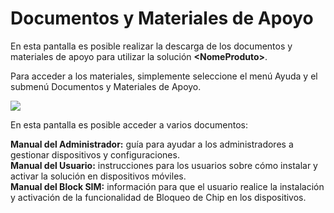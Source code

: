 # Documentos y Materiales de Apoyo

En esta pantalla es posible realizar la descarga de los documentos y materiales de apoyo para utilizar la solución **\<NomeProduto>**.

Para acceder a los materiales, simplemente seleccione el menú Ayuda y el submenú Documentos y Materiales de Apoyo.

![](<../../../.gitbook/assets/2 (18).png>)

En esta pantalla es posible acceder a varios documentos:

**Manual del Administrador:** guía para ayudar a los administradores a gestionar dispositivos y configuraciones.\
**Manual del Usuario:** instrucciones para los usuarios sobre cómo instalar y activar la solución en dispositivos móviles.\
**Manual del Block SIM:** información para que el usuario realice la instalación y activación de la funcionalidad de Bloqueo de Chip en los dispositivos.

<figure><img src="../../../.gitbook/assets/image (151).png" alt=""><figcaption></figcaption></figure>
